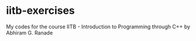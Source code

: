 # iitb-exercises
My codes for the course IITB - Introduction to Programming through C++ by Abhiram G. Ranade
